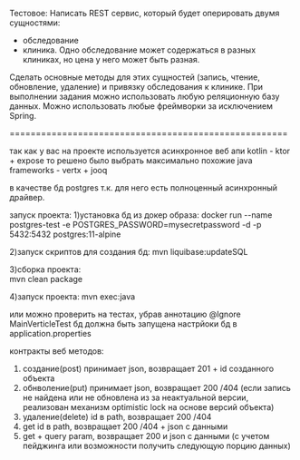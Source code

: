 Тестовое: 
Написать REST сервис, который будет оперировать двумя сущностями:
- обследование
- клиника. 
Одно обследование может содержаться в разных клиниках, но цена у него может быть разная. 

Сделать основные методы для этих сущностей (запись, чтение, обновление, удаление) и привязку обследования к клинике. При выполнении задания можно использовать любую реляционную базу данных. 
Можно использовать любые фреймворки за исключением Spring. 

=====================================================

так как у вас на проекте используется асинхронное веб апи kotlin - ktor + expose
то решено было выбрать максимально похожие java frameworks - vertx + jooq

в качестве бд postgres т.к. для него есть полноценный асинхронный драйвер.

запуск проекта:
1)установка бд из докер образа:
docker run --name postgres-test -e POSTGRES_PASSWORD=mysecretpassword -d -p 5432:5432 postgres:11-alpine

2)запуск скриптов для создания бд: 
mvn liquibase:updateSQL

3)сборка проекта:  
mvn clean package

4)запуск проекта:
mvn exec:java

или можно проверить на тестах, убрав аннотацию @Ignore MainVerticleTest 
бд должна быть запущена 
настрйоки бд в application.properties

контракты веб методов:
1) создание(post) принимает json, возвращает 201 + id созданного объекта
2) обнволение(put) принимает json, возвращает 200 /404 (если запись не найдена или не обновлена из за неактуальной версии,
 реализован механизм optimistic lock на основе версий объекта)
3) удаление(delete) id в path, возвращает 200 /404 
4) get id в path, возвращает 200 /404 + json c данными
5) get + query param, возвращает 200 и json c данными (с учетом пейджинга или возможности получить следующую порцию данных)



